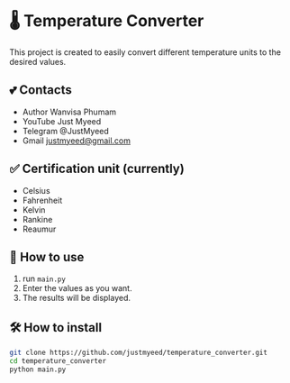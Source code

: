 # 🌡️ Temperature Converter

This project is created to easily convert different temperature units to the desired values.

## 💕 Contacts
- Author Wanvisa Phumam
- YouTube Just Myeed
- Telegram @JustMyeed
- Gmail justmyeed@gmail.com

## ✅ Certification unit (currently)
- Celsius
- Fahrenheit
- Kelvin
- Rankine
- Reaumur

## 🚀 How to use
1. run `main.py`
2. Enter the values as you want.
3. The results will be displayed.

## 🛠️ How to install
```bash
git clone https://github.com/justmyeed/temperature_converter.git
cd temperature_converter
python main.py